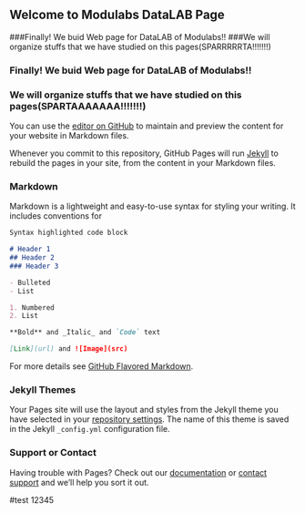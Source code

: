 ## Welcome to Modulabs DataLAB Page

###Finally! We buid Web page for DataLAB of Modulabs!!
###We will organize stuffs that we have studied on this pages(SPARRRRRTA!!!!!!!)

### Finally! We buid Web page for DataLAB of Modulabs!!
### We will organize stuffs that we have studied on this pages(SPARTAAAAAAA!!!!!!!)

You can use the [editor on GitHub](https://github.com/Modulabs-Datalab/Modulabs-Datalab.github.io/edit/master/index.md) to maintain and preview the content for your website in Markdown files.

Whenever you commit to this repository, GitHub Pages will run [Jekyll](https://jekyllrb.com/) to rebuild the pages in your site, from the content in your Markdown files.

### Markdown

Markdown is a lightweight and easy-to-use syntax for styling your writing. It includes conventions for

```markdown
Syntax highlighted code block

# Header 1
## Header 2
### Header 3

- Bulleted
- List

1. Numbered
2. List

**Bold** and _Italic_ and `Code` text

[Link](url) and ![Image](src)
```

For more details see [GitHub Flavored Markdown](https://guides.github.com/features/mastering-markdown/).

### Jekyll Themes

Your Pages site will use the layout and styles from the Jekyll theme you have selected in your [repository settings](https://github.com/Modulabs-Datalab/Modulabs-Datalab.github.io/settings). The name of this theme is saved in the Jekyll `_config.yml` configuration file.

### Support or Contact

Having trouble with Pages? Check out our [documentation](https://help.github.com/categories/github-pages-basics/) or [contact support](https://github.com/contact) and we’ll help you sort it out.

#test
12345
